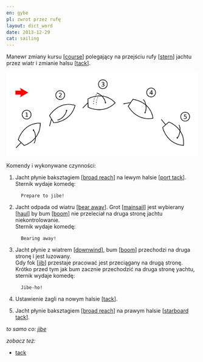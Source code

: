 ```yaml
---
en: gybe
pl: zwrot przez rufę
layout: dict_word
date: 2013-12-29
cat: sailing
---
```


Manewr zmiany kursu [[course](/dict/c/course/)] polegający na przejściu rufy [[stern](/dict/s/stern/)] 
jachtu przez wiatr i zmianie halsu [[tack](/dict/t/tack_2/)].

![gybe](/img/dict/gybe.png)

Komendy i wykonywane czynności:

1. Jacht płynie baksztagiem [[broad reach](/dict/b/broad-reach/)] na lewym halsie [[port tack](/dict/p/port-tack/)].   
   Sternik wydaje komedę:  

         Prepare to jibe! 
      
2. Jacht odpada od wiatru [[bear away](/dict/b/bear-away/)].
   Grot [[mainsail](/dict/m/mainsail/)] jest wybierany [[haul](/dict/h/haul/)] 
   by bum [[boom](/dict/b/boom/)] nie przeleciał na druga stronę jachtu niekontrolowanie.  
   Sternik wydaje komedę:  

         Bearing away! 

3. Jacht płynie z wiatrem [[downwind](/dict/d/downwind/)], bum [[boom](/dict/b/boom/)] przechodzi na druga stronę i jest luzowany.  
   Gdy fok [[jib](/dict/j/jib/)] przestaje pracować jest przeciągany na drugą stronę.  
   Krótko przed tym jak bum zacznie przechodzić na druga stronę yachtu, sternik wydaje komedę:   

         Jibe-ho! 
    
4. Ustawienie żagli na nowym halsie [[tack](/dict/t/tack/)].

5. Jacht płynie baksztagiem [[broad reach](/dict/b/broad-reach/)] na prawym halsie [[starboard tack](/dict/s/starboard-tack/)]. 

*to samo co: [jibe](/dict/j/jibe/)*

*zobacz też:*

* [tack](/dict/t/tack/)

